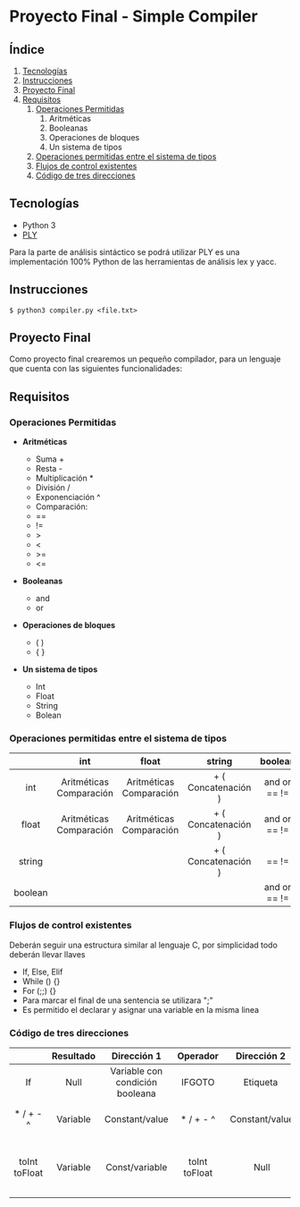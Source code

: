 # **Proyecto Final - Simple Compiler**

## Índice 

1. [Tecnologías](#Tecnologías)
2. [Instrucciones](#Instrucciones)
3. [Proyecto Final](#Proyecto-Final)
4. [Requisitos](#Requisitos)
    1. [Operaciones Permitidas](#Operaciones-Permitidas)
        1. Aritméticas
        2. Booleanas
        3. Operaciones de bloques
        4. Un sistema de tipos
    2. [Operaciones permitidas entre el sistema de tipos](#Operaciones-permitidas-entre-el-sistema-de-tipos)
    3. [Flujos de control existentes](#Flujos-de-control-existentes)
    4. [Código de tres direcciones](#Código-de-tres-direcciones)

## **Tecnologías**

- Python 3
- [PLY](https://github.com/dabeaz/ply)

Para la parte de análisis sintáctico se podrá utilizar PLY es una implementación 100% Python de las herramientas de análisis lex y yacc. 

## **Instrucciones**

```
$ python3 compiler.py <file.txt>
```

## **Proyecto Final**

Como proyecto final crearemos un pequeño compilador, para un lenguaje que cuenta con las siguientes funcionalidades:

## **Requisitos**

### **Operaciones Permitidas**

- **Aritméticas**
    
    - Suma +
    - Resta -
    - Multiplicación *
    - División /
    - Exponenciación ^
    - Comparación:
    - ==
    - != 
    - \>
    - <
    - \>=
    - <=

- **Booleanas**

    - and 
    - or

- **Operaciones de bloques**

    - ( )
    - { }

- **Un sistema de tipos**

    - Int
    - Float
    - String
    - Bolean

### **Operaciones permitidas entre el sistema de tipos**

|          | int                     | float                   | string             | boolean      |
| :------: | :---------------------: | :---------------------: | :----------------: | :----------: |
| int      | Aritméticas Comparación | Aritméticas Comparación | + ( Concatenación )| and or == != |
| float    | Aritméticas Comparación | Aritméticas Comparación | + ( Concatenación )| and or == != |
| string   |                         |                         | + ( Concatenación )| == !=        |
|boolean   |                         |                         |                    | and or == != |

### **Flujos de control existentes** 

Deberán seguir una estructura similar al lenguaje C, por simplicidad todo deberán llevar llaves

- If, Else, Elif
- While () {}
- For (;;) {}
- Para marcar el final de una sentencia se utilizara ";"
- Es permitido el declarar y asignar una variable en la misma linea

### **Código de tres direcciones**

|               | Resultado | Dirección 1                     | Operador      | Dirección 2    | Ejemplo                        |
| :-----------: | :-------: | :-----------------------------: | :-----------: | :------------: | :----------------------------: |
| If            | Null      | Variable con condición booleana | IFGOTO        | Etiqueta       | v1 IFGOTO L1                   |
| * / + - ^	    | Variable  | Constant/value                  | * / + - ^     | Constant/value | t1 = 3 * 3,  t3 = t1 / t2      |
| toInt toFloat | Variable  | Const/variable                  | toInt toFloat | Null           | t2 = toInt t1, t2 = toFloat t1 |

